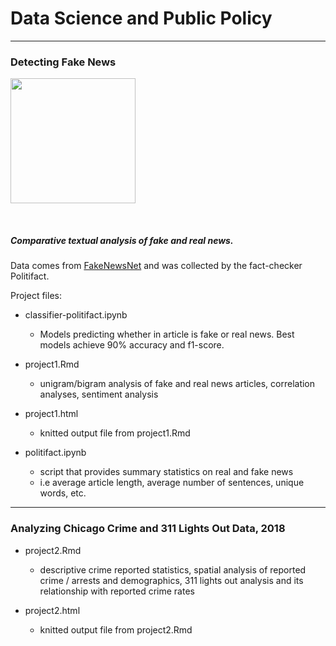 # Data Science and Public Policy

*******************************************************

### Detecting Fake News

[<img src="https://cdn.factcheck.org/UploadedFiles/fakenews.jpg" width="200">](https://www.factcheck.org/2016/11/how-to-spot-fake-news/)

<br>

##### Comparative textual analysis of fake and real news.


Data comes from [FakeNewsNet](https://github.com/KaiDMML/FakeNewsNet/tree/old-version) and was collected by the fact-checker Politifact.

Project files:

* classifier-politifact.ipynb
  * Models predicting whether in article is fake or real news. Best models achieve 90% accuracy and f1-score.
  
  
* project1.Rmd
  * unigram/bigram analysis of fake and real news articles, correlation analyses, sentiment analysis


* project1.html
  * knitted output file from project1.Rmd 
  
  
* politifact.ipynb
  * script that provides summary statistics on real and fake news
  * i.e average article length, average number of sentences, unique words, etc.
  
  
  
  
*******************************************************


### Analyzing Chicago Crime and 311 Lights Out Data, 2018

* project2.Rmd
  * descriptive crime reported statistics, spatial analysis of reported crime / arrests and demographics, 311 lights out analysis and its relationship with reported crime rates


* project2.html
  * knitted output file from project2.Rmd 